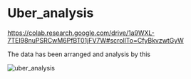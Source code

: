 # Uber_analysis
 
https://colab.research.google.com/drive/1a9WXL-7TEI98nuPSRCwM6PfBT01jFV7W#scrollTo=CfyBkvzwtGyW

The data has been arranged and analysis by this 



![uber_analysis](https://github.com/user-attachments/assets/651a48de-b19c-46a9-b720-94bde9dda05a)
